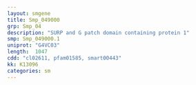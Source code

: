 ```yaml
---
layout: smgene
title: Smp_049000
grp: Smp_04
description: "SURP and G patch domain containing protein 1"
smp: Smp_049000.1
uniprot: "G4VC03"
length:  1047
cdd: "cl02611, pfam01585, smart00443"
kk: K13096
categories: sm
---
```

